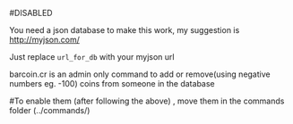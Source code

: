 #DISABLED

You need a json database to make this work, my suggestion is http://myjson.com/

Just replace `url_for_db` with your myjson url

barcoin.cr is an admin only command to add or remove(using negative numbers eg. -100) coins from someone in the database

#To enable them (after following the above) , move them in the commands folder (../commands/)

